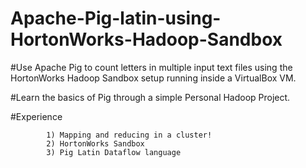 # Apache-Pig-latin-using-HortonWorks-Hadoop-Sandbox

#Use Apache Pig to count letters in multiple input text files using the HortonWorks Hadoop Sandbox setup running inside a VirtualBox VM.

#Learn the basics of Pig through a simple Personal Hadoop Project.

#Experience 

            1) Mapping and reducing in a cluster!
            2) HortonWorks Sandbox
            3) Pig Latin Dataflow language 
